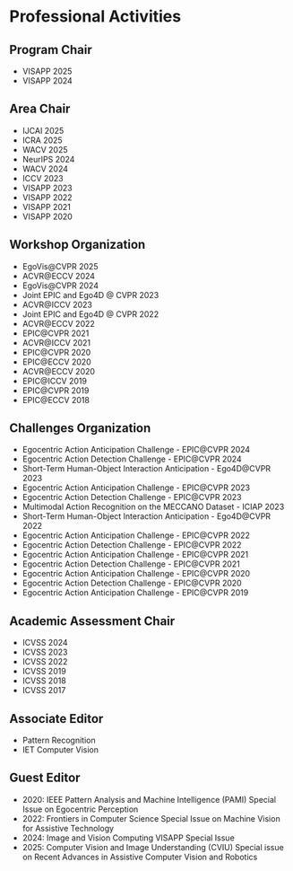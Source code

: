 # Professional Activities

## Program Chair
* VISAPP 2025
* VISAPP 2024

## Area Chair
* IJCAI 2025
* ICRA 2025
* WACV 2025
* NeurIPS 2024
* WACV 2024
* ICCV 2023
* VISAPP 2023
* VISAPP 2022
* VISAPP 2021
* VISAPP 2020

## Workshop Organization
* EgoVis@CVPR 2025
* ACVR@ECCV 2024
* EgoVis@CVPR 2024
* Joint EPIC and Ego4D @ CVPR 2023
* ACVR@ICCV 2023
* Joint EPIC and Ego4D @ CVPR 2022
* ACVR@ECCV 2022
* EPIC@CVPR 2021
* ACVR@ICCV 2021
* EPIC@CVPR 2020
* EPIC@ECCV 2020
* ACVR@ECCV 2020
* EPIC@ICCV 2019
* EPIC@CVPR 2019
* EPIC@ECCV 2018

## Challenges Organization
* Egocentric Action Anticipation Challenge - EPIC@CVPR 2024
* Egocentric Action Detection Challenge - EPIC@CVPR 2024
* Short-Term Human-Object Interaction Anticipation - Ego4D@CVPR 2023
* Egocentric Action Anticipation Challenge - EPIC@CVPR 2023
* Egocentric Action Detection Challenge - EPIC@CVPR 2023
* Multimodal Action Recognition on the MECCANO Dataset - ICIAP 2023
* Short-Term Human-Object Interaction Anticipation - Ego4D@CVPR 2022
* Egocentric Action Anticipation Challenge - EPIC@CVPR 2022
* Egocentric Action Detection Challenge - EPIC@CVPR 2022
* Egocentric Action Anticipation Challenge - EPIC@CVPR 2021
* Egocentric Action Detection Challenge - EPIC@CVPR 2021
* Egocentric Action Anticipation Challenge - EPIC@CVPR 2020
* Egocentric Action Detection Challenge - EPIC@CVPR 2020
* Egocentric Action Anticipation Challenge - EPIC@CVPR 2019

## Academic Assessment Chair
* ICVSS 2024
* ICVSS 2023
* ICVSS 2022
* ICVSS 2019
* ICVSS 2018
* ICVSS 2017

## Associate Editor
* Pattern Recognition
* IET Computer Vision

## Guest Editor
* 2020: IEEE Pattern Analysis and Machine Intelligence (PAMI) Special Issue on Egocentric Perception
* 2022: Frontiers in Computer Science Special Issue on Machine Vision for Assistive Technology
* 2024: Image and Vision Computing VISAPP Special Issue
* 2025: Computer Vision and Image Understanding (CVIU) Special issue on Recent Advances in Assistive Computer Vision and Robotics 
